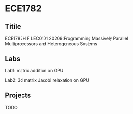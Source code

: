 # ECE1782
## Titile
ECE1782H F LEC0101 20209:Programming Massively Parallel Multiprocessors and Heterogeneous Systems
## Labs
Lab1: matrix addition on GPU

Lab2: 3d matrix Jacobi relaxation on GPU
## Projects
TODO
